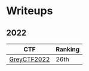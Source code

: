 # Writeups

## 2022

| CTF                                                     | Ranking |
|---------------------------------------------------------|---------|
| [GreyCTF2022](../GreyCTF2022) | 26th     |